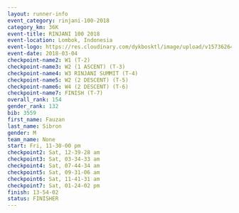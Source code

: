 ```yaml
---
layout: runner-info 
event_category: rinjani-100-2018 
category_km: 36K 
event-title: RINJANI 100 2018 
event-location: Lombok, Indonesia 
event-logo: https://res.cloudinary.com/dykbosktl/image/upload/v1573626435/Logo/Rinjani_eoufbh.png 
event-date: 2018-03-04 
checkpoint-name2: W1 (T-2) 
checkpoint-name3: W2 (1 ASCENT) (T-3) 
checkpoint-name4: W3 RINJANI SUMMIT (T-4) 
checkpoint-name5: W2 (2 DESCENT) (T-5) 
checkpoint-name6: W4 (2 DESCENT) (T-6) 
checkpoint-name7: FINISH (T-7) 
overall_rank: 154
gender_rank: 132
bib: 3559
first_name: Fauzan
last_name: Sibron
gender: M
team_name: None
start: Fri, 11-30-00 pm
checkpoint2: Sat, 12-39-28 am
checkpoint3: Sat, 03-34-33 am
checkpoint4: Sat, 07-44-34 am
checkpoint5: Sat, 09-31-06 am
checkpoint6: Sat, 11-41-31 am
checkpoint7: Sat, 01-24-02 pm
finish: 13-54-02
status: FINISHER
---
```

